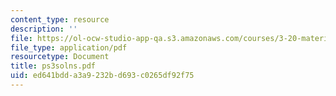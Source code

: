```yaml
---
content_type: resource
description: ''
file: https://ol-ocw-studio-app-qa.s3.amazonaws.com/courses/3-20-materials-at-equilibrium-sma-5111-fall-2003/ed641bdda3a9232bd693c0265df92f75_ps3solns.pdf
file_type: application/pdf
resourcetype: Document
title: ps3solns.pdf
uid: ed641bdd-a3a9-232b-d693-c0265df92f75
---
```

